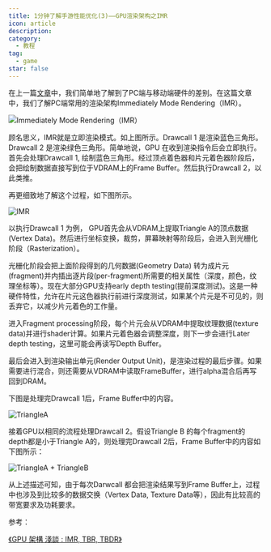 ```yaml
---
title: 1分钟了解手游性能优化(3)——GPU渲染架构之IMR
icon: article
description: 
category:
  - 教程
tag:
  - game
star: false
---
```


在上一篇[文章](/tutorials/games/mobile-game-performance-optimization-hardware-difference.html)中，我们简单地了解到了PC端与移动端硬件的差别。在这篇文章中，我们了解PC端常用的渲染架构Immediately Mode Rendering（IMR）。

![Immediately Mode Rendering（IMR）](/assets/images/mobile-game-opt/IMR.png)

顾名思义，IMR就是立即渲染模式。如上图所示。Drawcall 1 是渲染蓝色三角形。Drawcall 2 是渲染绿色三角形。简单地说，GPU 在收到渲染指令后会立即执行。首先会处理Drawcall 1, 绘制蓝色三角形。经过顶点着色器和片元着色器阶段后，会把绘制数据直接写到位于VDRAM上的Frame Buffer。然后执行Drawcall 2，以此类推。


再更细致地了解这个过程，如下图所示。

![IMR](/assets/images/mobile-game-opt/IMR2.png)

以执行Drawcall 1 为例， GPU首先会从VDRAM上提取Triangle A的顶点数据(Vertex Data)。然后进行坐标变换，裁剪，屏幕映射等阶段后，会进入到光栅化阶段（Rasterization）。

光栅化阶段会把上面阶段得到的几何数据(Geometry Data) 转为成片元(fragment)并内插出逐片段(per-fragment)所需要的相关属性（深度，颜色，纹理坐标等）。现在大部分GPU支持early depth testing(提前深度测试)。这是一种硬件特性，允许在片元这色器执行前进行深度测试，如果某个片元是不可见的，则丢弃它，以减少片元着色的工作量。

进入Fragment processing阶段，每个片元会从VDRAM中提取纹理数据(texture data)并进行shader计算。如果片元着色器会调整深度，则下一步会进行Later depth testing，这里可能会再读写Depth Buffer。

最后会进入到渲染输出单元(Render Output Unit)，是渲染过程的最后步骤。如果需要进行混合，则还需要从VDRAM中读取FrameBuffer，进行alpha混合后再写回到DRAM。

下图是处理完Drawcall 1后，Frame Buffer中的内容。

![TriangleA](/assets/images/mobile-game-opt/IMR-TriangleA.png)

接着GPU以相同的流程处理Drawcall 2。假设Triangle B 的每个fragment的depth都是小于Triangle A的，则处理完Drawcall 2后，Frame Buffer中的内容如下图所示：

![TriangleA + TriangleB](/assets/images/mobile-game-opt/IMR-TriangleB.png)

从上述描述可知，由于每次Darwcall 都会把渲染结果写到Frame Buffer上，过程中也涉及到比较多的数据交换（Vertex Data, Texture Data等），因此有比较高的带宽要求及功耗要求。 


参考：

 <a name="r1">[《GPU 架構 淺談 : IMR, TBR, TBDR》](http://wycwang.blogspot.com/2021/09/ )</a>